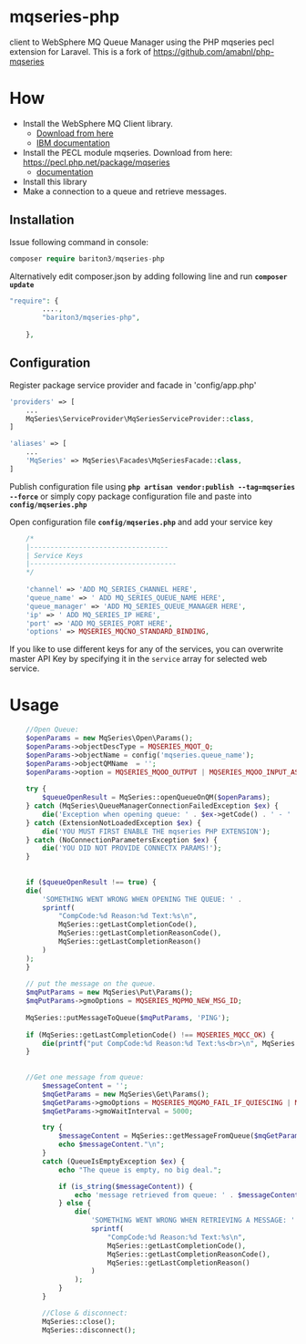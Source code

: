 # mqseries-php
client to WebSphere MQ Queue Manager using the PHP mqseries pecl extension for Laravel. This is a fork of https://github.com/amabnl/php-mqseries
# How

- Install the WebSphere MQ Client library. 
  - [Download from here](http://www-01.ibm.com/software/integration/wmq/clients/ "Download from here") 
  - [IBM documentation](http://www-01.ibm.com/support/knowledgecenter/SSFKSJ_7.1.0/com.ibm.mq.doc/zi00110_.htm "IBM Documentation")
- Install the PECL module mqseries. Download from here: https://pecl.php.net/package/mqseries
  - [documentation](http://www.php.net/mqseries) 
- Install this library
- Make a connection to a queue and retrieve messages.

Installation
------------

Issue following command in console:

```php
composer require bariton3/mqseries-php
```

Alternatively  edit composer.json by adding following line and run **`composer update`**
```php
"require": { 
		....,
		"bariton3/mqseries-php",
	
	},
```

Configuration
------------

Register package service provider and facade in 'config/app.php'

```php
'providers' => [
    ...
    MqSeries\ServiceProvider\MqSeriesServiceProvider::class,
]

'aliases' => [
    ...
    'MqSeries' => MqSeries\Facades\MqSeriesFacade::class,
]
```


Publish configuration file using **`php artisan vendor:publish --tag=mqseries --force`** or simply copy package configuration file and paste into **`config/mqseries.php`**

Open configuration file **`config/mqseries.php`** and add your service key
```php
    /*
    |----------------------------------
    | Service Keys
    |------------------------------------
    */
    
    'channel' => 'ADD MQ_SERIES_CHANNEL HERE',
    'queue_name' => ' ADD MQ_SERIES_QUEUE_NAME HERE',
    'queue_manager' => 'ADD MQ_SERIES_QUEUE_MANAGER HERE',
    'ip' => ' ADD MQ_SERIES_IP HERE',
    'port' => 'ADD MQ_SERIES_PORT HERE',
    'options' => MQSERIES_MQCNO_STANDARD_BINDING,
```

If you like to use different keys for any of the services, you can overwrite master API Key by specifying it in the `service` array for selected web service. 

# Usage

```php	
	//Open Queue:
	$openParams = new MqSeries\Open\Params();
	$openParams->objectDescType = MQSERIES_MQOT_Q;
	$openParams->objectName = config('mqseries.queue_name');
	$openParams->objectQMName  = '';
	$openParams->option = MQSERIES_MQOO_OUTPUT | MQSERIES_MQOO_INPUT_AS_Q_DEF | MQSERIES_MQOO_FAIL_IF_QUIESCING;
	
	try {
		$queueOpenResult = MqSeries::openQueueOnQM($openParams);
	} catch (MqSeries\QueueManagerConnectionFailedException $ex) {
		die('Exception when opening queue: ' . $ex->getCode() . ' - ' . $ex->getMessage());
	} catch (ExtensionNotLoadedException $ex) {
		die('YOU MUST FIRST ENABLE THE mqseries PHP EXTENSION');
	} catch (NoConnectionParametersException $ex) {
		die('YOU DID NOT PROVIDE CONNECTX PARAMS!');
	}
	
	
	if ($queueOpenResult !== true) {
	die(
	    'SOMETHING WENT WRONG WHEN OPENING THE QUEUE: ' .
	    sprintf(
	        "CompCode:%d Reason:%d Text:%s\n",
	        MqSeries::getLastCompletionCode(),
	        MqSeries::getLastCompletionReasonCode(),
	        MqSeries::getLastCompletionReason()
	    )
	);
	}
	
	// put the message on the queue.
	$mqPutParams = new MqSeries\Put\Params();
	$mqPutParams->gmoOptions = MQSERIES_MQPMO_NEW_MSG_ID;
	
	MqSeries::putMessageToQueue($mqPutParams, 'PING');
	
	if (MqSeries::getLastCompletionCode() !== MQSERIES_MQCC_OK) {
		die(printf("put CompCode:%d Reason:%d Text:%s<br>\n", MqSeries::getLastCompletionCode(), MqSeries::etLastCompletionReasonCode(), MqSeries::getLastCompletionReason()));
	}
	
	
	//Get one message from queue:
        $messageContent = '';
        $mqGetParams = new MqSeries\Get\Params();
        $mqGetParams->gmoOptions = MQSERIES_MQGMO_FAIL_IF_QUIESCING | MQSERIES_MQGMO_WAIT | MQSERIES_MQGMO_CONVERT;
        $mqGetParams->gmoWaitInterval = 5000;

        try {
            $messageContent = MqSeries::getMessageFromQueue($mqGetParams);
            echo $messageContent."\n";
        }
        catch (QueueIsEmptyException $ex) {
            echo "The queue is empty, no big deal.";

            if (is_string($messageContent)) {
                echo 'message retrieved from queue: ' . $messageContent;
            } else {
                die(
                    'SOMETHING WENT WRONG WHEN RETRIEVING A MESSAGE: ' .
                    sprintf(
                        "CompCode:%d Reason:%d Text:%s\n",
                        MqSeries::getLastCompletionCode(),
                        MqSeries::getLastCompletionReasonCode(),
                        MqSeries::getLastCompletionReason()
                    )
                );
            }
        }

        //Close & disconnect:
        MqSeries::close();
        MqSeries::disconnect();
```
